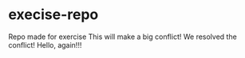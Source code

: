 # execise-repo
Repo made for exercise
This will make a big conflict!
We resolved the conflict!
Hello, again!!!
